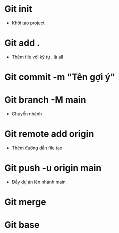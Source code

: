 # Git init

-   Khởi tạo project

# Git add .

-   Thêm file với ký tự . là all

# Git commit -m "Tên gợi ý"

# Git branch -M main

-   Chuyển nhánh

# Git remote add origin

-   Thêm đường dẫn file tạo

# Git push -u origin main

-   Đẩy dự án lên nhánh main

# Git merge

# Git base
